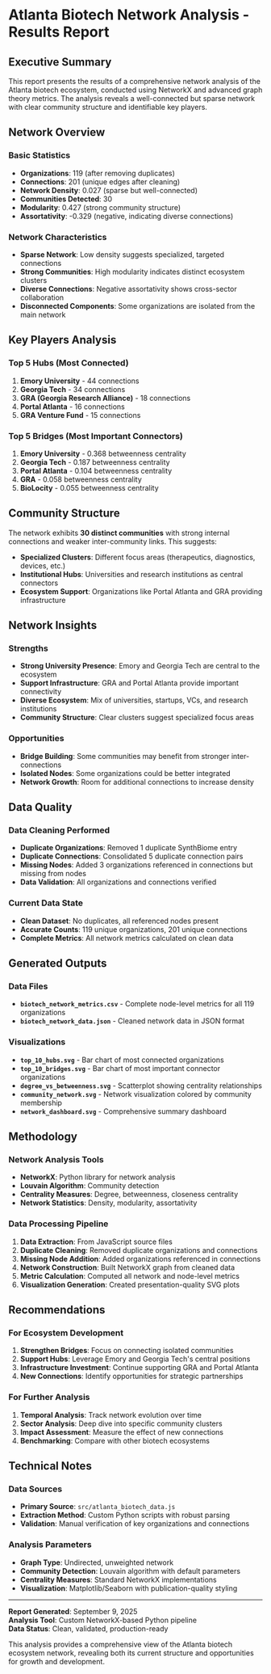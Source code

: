 # Atlanta Biotech Network Analysis - Results Report

## Executive Summary

This report presents the results of a comprehensive network analysis of the Atlanta biotech ecosystem, conducted using NetworkX and advanced graph theory metrics. The analysis reveals a well-connected but sparse network with clear community structure and identifiable key players.

## Network Overview

### Basic Statistics
- **Organizations**: 119 (after removing duplicates)
- **Connections**: 201 (unique edges after cleaning)
- **Network Density**: 0.027 (sparse but well-connected)
- **Communities Detected**: 30
- **Modularity**: 0.427 (strong community structure)
- **Assortativity**: -0.329 (negative, indicating diverse connections)

### Network Characteristics
- **Sparse Network**: Low density suggests specialized, targeted connections
- **Strong Communities**: High modularity indicates distinct ecosystem clusters
- **Diverse Connections**: Negative assortativity shows cross-sector collaboration
- **Disconnected Components**: Some organizations are isolated from the main network

## Key Players Analysis

### Top 5 Hubs (Most Connected)
1. **Emory University** - 44 connections
2. **Georgia Tech** - 34 connections  
3. **GRA (Georgia Research Alliance)** - 18 connections
4. **Portal Atlanta** - 16 connections
5. **GRA Venture Fund** - 15 connections

### Top 5 Bridges (Most Important Connectors)
1. **Emory University** - 0.368 betweenness centrality
2. **Georgia Tech** - 0.187 betweenness centrality
3. **Portal Atlanta** - 0.104 betweenness centrality
4. **GRA** - 0.058 betweenness centrality
5. **BioLocity** - 0.055 betweenness centrality

## Community Structure

The network exhibits **30 distinct communities** with strong internal connections and weaker inter-community links. This suggests:

- **Specialized Clusters**: Different focus areas (therapeutics, diagnostics, devices, etc.)
- **Institutional Hubs**: Universities and research institutions as central connectors
- **Ecosystem Support**: Organizations like Portal Atlanta and GRA providing infrastructure

## Network Insights

### Strengths
- **Strong University Presence**: Emory and Georgia Tech are central to the ecosystem
- **Support Infrastructure**: GRA and Portal Atlanta provide important connectivity
- **Diverse Ecosystem**: Mix of universities, startups, VCs, and research institutions
- **Community Structure**: Clear clusters suggest specialized focus areas

### Opportunities
- **Bridge Building**: Some communities may benefit from stronger inter-connections
- **Isolated Nodes**: Some organizations could be better integrated
- **Network Growth**: Room for additional connections to increase density

## Data Quality

### Data Cleaning Performed
- **Duplicate Organizations**: Removed 1 duplicate SynthBiome entry
- **Duplicate Connections**: Consolidated 5 duplicate connection pairs
- **Missing Nodes**: Added 3 organizations referenced in connections but missing from nodes
- **Data Validation**: All organizations and connections verified

### Current Data State
- **Clean Dataset**: No duplicates, all referenced nodes present
- **Accurate Counts**: 119 unique organizations, 201 unique connections
- **Complete Metrics**: All network metrics calculated on clean data

## Generated Outputs

### Data Files
- **`biotech_network_metrics.csv`** - Complete node-level metrics for all 119 organizations
- **`biotech_network_data.json`** - Cleaned network data in JSON format

### Visualizations
- **`top_10_hubs.svg`** - Bar chart of most connected organizations
- **`top_10_bridges.svg`** - Bar chart of most important connector organizations
- **`degree_vs_betweenness.svg`** - Scatterplot showing centrality relationships
- **`community_network.svg`** - Network visualization colored by community membership
- **`network_dashboard.svg`** - Comprehensive summary dashboard

## Methodology

### Network Analysis Tools
- **NetworkX**: Python library for network analysis
- **Louvain Algorithm**: Community detection
- **Centrality Measures**: Degree, betweenness, closeness centrality
- **Network Statistics**: Density, modularity, assortativity

### Data Processing Pipeline
1. **Data Extraction**: From JavaScript source files
2. **Duplicate Cleaning**: Removed duplicate organizations and connections
3. **Missing Node Addition**: Added organizations referenced in connections
4. **Network Construction**: Built NetworkX graph from cleaned data
5. **Metric Calculation**: Computed all network and node-level metrics
6. **Visualization Generation**: Created presentation-quality SVG plots

## Recommendations

### For Ecosystem Development
1. **Strengthen Bridges**: Focus on connecting isolated communities
2. **Support Hubs**: Leverage Emory and Georgia Tech's central positions
3. **Infrastructure Investment**: Continue supporting GRA and Portal Atlanta
4. **New Connections**: Identify opportunities for strategic partnerships

### For Further Analysis
1. **Temporal Analysis**: Track network evolution over time
2. **Sector Analysis**: Deep dive into specific community clusters
3. **Impact Assessment**: Measure the effect of new connections
4. **Benchmarking**: Compare with other biotech ecosystems

## Technical Notes

### Data Sources
- **Primary Source**: `src/atlanta_biotech_data.js`
- **Extraction Method**: Custom Python scripts with robust parsing
- **Validation**: Manual verification of key organizations and connections

### Analysis Parameters
- **Graph Type**: Undirected, unweighted network
- **Community Detection**: Louvain algorithm with default parameters
- **Centrality Measures**: Standard NetworkX implementations
- **Visualization**: Matplotlib/Seaborn with publication-quality styling

---

**Report Generated**: September 9, 2025  
**Analysis Tool**: Custom NetworkX-based Python pipeline  
**Data Status**: Clean, validated, production-ready  

This analysis provides a comprehensive view of the Atlanta biotech ecosystem network, revealing both its current structure and opportunities for growth and development.
